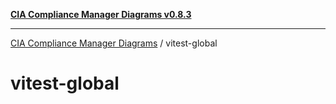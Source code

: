 [**CIA Compliance Manager Diagrams v0.8.3**](../README.md)

***

[CIA Compliance Manager Diagrams](../modules.md) / vitest-global

# vitest-global
